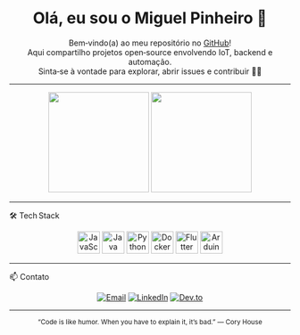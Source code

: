 <h1 align="center">Olá, eu sou o Miguel Pinheiro 👋</h1>

<p align="center">
  Bem‑vindo(a) ao meu repositório no <a href="https://github.com/DevMiguelPinheiro">GitHub</a>!<br/>
  Aqui compartilho projetos open‑source envolvendo IoT, backend e automação.<br/>
  Sinta‑se à vontade para explorar, abrir issues e contribuir 🤜🤛
</p>

---

<div align="center">
  <img src="https://github-readme-stats.vercel.app/api?username=DevMiguelPinheiro&show_icons=true&theme=tokyonight&include_all_commits=true&count_private=true" height="180" />
  <img src="https://github-readme-stats.vercel.app/api/top-langs/?username=DevMiguelPinheiro&layout=compact&theme=tokyonight&hide=html,css" height="180" />
</div>

---
🛠️ Tech Stack
<div align="center">
  <img src="https://cdn.jsdelivr.net/gh/devicons/devicon/icons/javascript/javascript-original.svg" height="40" alt="JavaScript"/>
  <img src="https://cdn.jsdelivr.net/gh/devicons/devicon/icons/java/java-original.svg" height="40" alt="Java"/>
  <img src="https://cdn.jsdelivr.net/gh/devicons/devicon/icons/python/python-original.svg" height="40" alt="Python"/>
  <img src="https://cdn.jsdelivr.net/gh/devicons/devicon/icons/docker/docker-original.svg" height="40" alt="Docker"/>
  <img src="https://cdn.jsdelivr.net/gh/devicons/devicon/icons/flutter/flutter-original.svg" height="40" alt="Flutter"/>
  <img src="https://cdn.jsdelivr.net/gh/devicons/devicon/icons/arduino/arduino-original.svg" height="40" alt="Arduino"/>
</div>

---
📫 Contato
<p align="center">
  <a href="mailto:contato@devmiguelpl.com"><img src="https://img.shields.io/badge/-Email-EA4335?style=for-the-badge&logo=gmail&logoColor=white" alt="Email"/></a>
  <a href="https://www.linkedin.com/in/miguelpinheirodev/"><img src="https://img.shields.io/badge/LinkedIn-0A66C2?style=for-the-badge&logo=linkedin&logoColor=white" alt="LinkedIn"/></a>
  <a href="https://dev.to/devmiguelpinheiro"><img src="https://img.shields.io/badge/Dev.to-0A0A0A?style=for-the-badge&logo=dev.to&logoColor=white" alt="Dev.to"/></a>
</p>

---

<div align="center">
  <sub>“Code is like humor. When you have to explain it, it’s bad.” — Cory House</sub>
</div>
